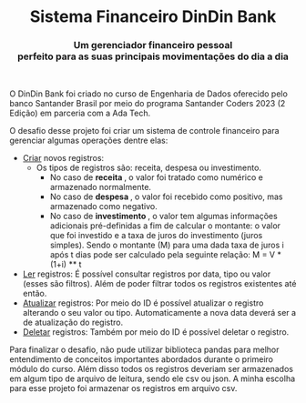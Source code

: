 <h1 align ="center"> Sistema Financeiro DinDin Bank </h1>

<h3 align= "center" > <b> Um gerenciador financeiro pessoal <br> perfeito para as suas principais movimentações do dia a dia </b> </h3>

<br>

O DinDin Bank foi criado no curso de Engenharia de Dados oferecido pelo banco Santander Brasil por meio do programa Santander Coders 2023 (2 Edição) em parceria com a Ada Tech. 

O desafio desse projeto foi criar um sistema de controle financeiro para gerenciar algumas operações dentre elas:

- <u>Criar</u> novos registros:
    - Os tipos de registros são: receita, despesa ou investimento.
        - No caso de <b> receita </b>, o valor foi tratado como numérico e armazenado normalmente.
        - No caso de <b> despesa </b>, o valor foi recebido como positivo, mas armazenado como negativo.
        - No caso de <b> investimento </b>, o valor tem algumas informações adicionais pré-definidas a fim de calcular o montante: o valor que foi investido e a taxa de juros do investimento (juros simples). Sendo o montante (M) para uma dada taxa de juros i após t dias pode ser calculado pela seguinte relação: M = V * (1+i) ** t
- <u>Ler</u> registros: É possível consultar registros por data, tipo ou valor (esses são filtros). Além de poder filtrar todos os registros existentes até então.
- <u>Atualizar</u> registros: Por meio do ID é possível atualizar o registro alterando o seu valor ou tipo. Automaticamente a nova data deverá ser a de atualização do registro. 
- <u>Deletar</u> registros: Também por meio do ID é possível deletar o registro.

Para finalizar o desafio, não pude utilizar biblioteca pandas para melhor entendimento de conceitos importantes abordados durante o primeiro módulo do curso. Além disso todos os registros deveriam ser armazenados em algum tipo de arquivo de leitura, sendo ele csv ou json. A minha escolha para esse projeto foi armazenar os registros em arquivo csv. 

 







